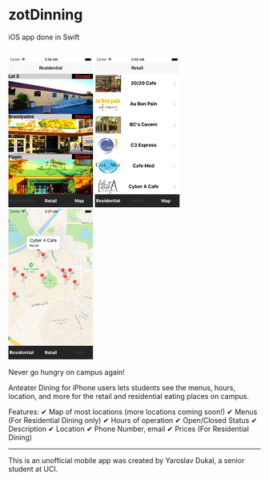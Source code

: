# zotDinning
iOS app done in Swift 

<br>
<img height="300" src="https://github.com/yarodevuci/zotDinning/blob/master/Simulator%20Screen%20Shot%20Jun%2030,%202016,%202.36.56%20AM.png?raw=true" />
<img height="300" src="https://github.com/yarodevuci/zotDinning/blob/master/Simulator%20Screen%20Shot%20Jun%2030,%202016,%202.36.59%20AM.png?raw=true" />
<img height="300" src="https://github.com/yarodevuci/zotDinning/blob/master/Simulator%20Screen%20Shot%20Jun%2030,%202016,%202.37.04%20AM.png?raw=true" />
<br>

Never go hungry on campus again!

Anteater Dining for iPhone users lets students see the menus, hours, location, and more for the retail and residential eating places on campus.

Features:
✔ Map of most locations (more locations coming soon!)
✔ Menus (For Residential Dining only)
✔ Hours of operation
✔ Open/Closed Status
✔ Description
✔ Location
✔ Phone Number, email
✔ Prices (For Residential Dining)

*****
This is an unofficial mobile app was created by Yaroslav Dukal, a senior student at UCI.
 
